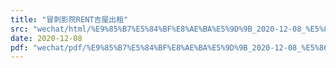 ```yaml
---
title: "冒刺影院RENT吉屋出租"
src: "wechat/html/%E9%85%B7%E5%84%BF%E8%AE%BA%E5%9D%9B_2020-12-08_%E5%86%92%E5%88%BA%E5%BD%B1%E9%99%A2RENT%E5%90%89%E5%B1%8B%E5%87%BA%E7%A7%9F.html"
date: 2020-12-08
pdf: "wechat/pdf/%E9%85%B7%E5%84%BF%E8%AE%BA%E5%9D%9B_2020-12-08_%E5%86%92%E5%88%BA%E5%BD%B1%E9%99%A2RENT%E5%90%89%E5%B1%8B%E5%87%BA%E7%A7%9F.pdf"
---
```

